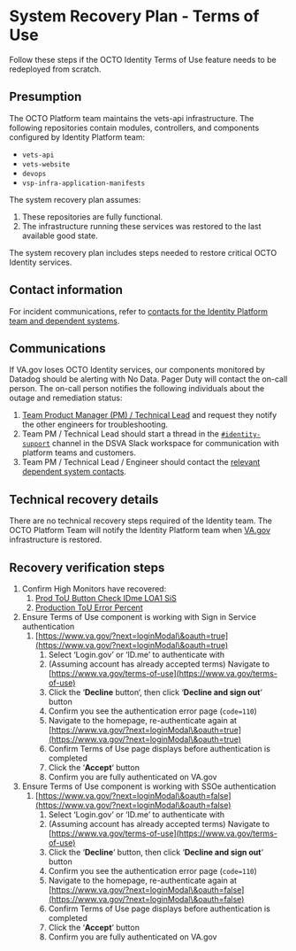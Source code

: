 # System Recovery Plan - Terms of Use

Follow these steps if the OCTO Identity Terms of Use feature needs to be redeployed from scratch.

## Presumption

The OCTO Platform team maintains the vets-api infrastructure. The following repositories contain modules, controllers, and components configured by Identity Platform team:

- `vets-api`
- `vets-website`
- `devops`
- `vsp-infra-application-manifests`

The system recovery plan assumes:

1. These repositories are fully functional.
2. The infrastructure running these services was restored to the last available good state.

The system recovery plan includes steps needed to restore critical OCTO Identity services.

## Contact information

For incident communications, refer to [contacts for the Identity Platform team and dependent systems](https://github.com/department-of-veterans-affairs/va.gov-team-sensitive/blob/master/teams/vsp/teams/Identity/Support-Contacts.md#identity-team-incident-contacts).

## Communications

If VA.gov loses OCTO Identity services, our components monitored by Datadog should be alerting with No Data. Pager Duty will contact the on-call person. The on-call person notifies the following individuals about the outage and remediation status:

1. [Team Product Manager (PM) / Technical Lead](https://github.com/department-of-veterans-affairs/va.gov-team-sensitive/blob/master/teams/vsp/teams/Identity/Support-Contacts.md#identity-team-leadership) and request they notify the other engineers for troubleshooting.  
2. Team PM / Technical Lead should start a thread in the [`#identity-support`](https://dsva.slack.com/archives/CSFV4QTKN) channel in the DSVA Slack workspace for communication with platform teams and customers.  
3. Team PM / Technical Lead / Engineer should contact the [relevant dependent system contacts](https://github.com/department-of-veterans-affairs/va.gov-team-sensitive/blob/master/teams/vsp/teams/Identity/Support-Contacts.md).

## Technical recovery details

There are no technical recovery steps required of the Identity team. The OCTO Platform Team will notify the Identity Platform team when [VA.gov](http://va.gov/) infrastructure is restored.

## Recovery verification steps

1. Confirm High Monitors have recovered:  
   1. [Prod ToU Button Check IDme LOA1 SiS](https://vagov.ddog-gov.com/monitors/212178)  
   2. [Production ToU Error Percent](https://vagov.ddog-gov.com/monitors/235258?view=spans)  
2. Ensure Terms of Use component is working with Sign in Service authentication  
   1. [https://www.va.gov/?next=loginModal\&oauth=true](https://www.va.gov/?next=loginModal\&oauth=true)  
      1. Select ‘Login.gov’ or ‘ID.me’ to authenticate with 
      2. (Assuming account has already accepted terms) Navigate to [https://www.va.gov/terms-of-use](https://www.va.gov/terms-of-use)  
      3. Click the ‘**Decline** button‘, then click ‘**Decline and sign out**‘ button
      4. Confirm you see the authentication error page (`code=110`)
      5. Navigate to the homepage, re-authenticate again at [https://www.va.gov/?next=loginModal\&oauth=true](https://www.va.gov/?next=loginModal\&oauth=true)  
      7. Confirm Terms of Use page displays before authentication is completed
      8. Click the ‘**Accept**‘ button
      9. Confirm you are fully authenticated on VA.gov
3. Ensure Terms of Use component is working with SSOe authentication  
   1. [https://www.va.gov/?next=loginModal\&oauth=false](https://www.va.gov/?next=loginModal\&oauth=false)  
      1. Select ‘Login.gov’ or ‘ID.me’ to authenticate with 
      2. (Assuming account has already accepted terms) Navigate to [https://www.va.gov/terms-of-use](https://www.va.gov/terms-of-use)  
      3. Click the ‘**Decline**‘ button, then click ‘**Decline and sign out**‘ button
      4. Confirm you see the authentication error page (`code=110`)
      5. Navigate to the homepage, re-authenticate again at [https://www.va.gov/?next=loginModal\&oauth=false](https://www.va.gov/?next=loginModal\&oauth=false)  
      7. Confirm Terms of Use page displays before authentication is completed
      8. Click the ‘**Accept**‘ button
      9. Confirm you are fully authenticated on VA.gov

